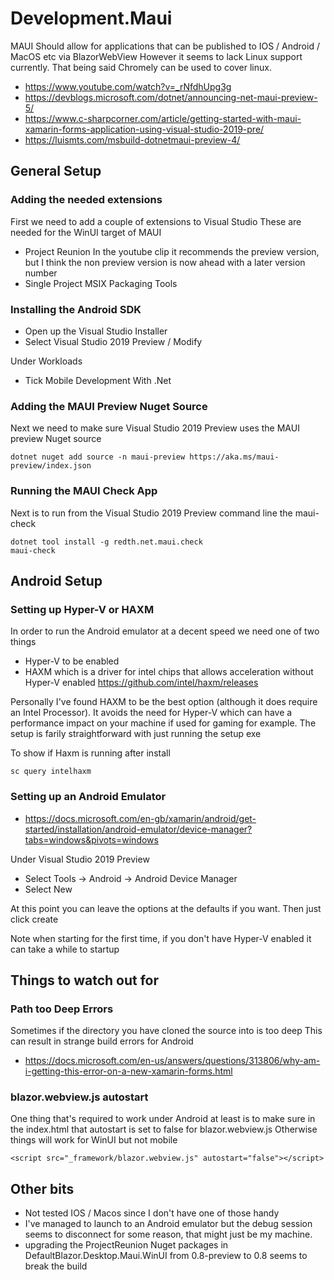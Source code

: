 # Development.Maui

MAUI Should allow for applications that can be published to IOS / Android / MacOS etc via BlazorWebView
However it seems to lack Linux support currently.
That being said Chromely can be used to cover linux.

  * https://www.youtube.com/watch?v=_rNfdhUpg3g
  * https://devblogs.microsoft.com/dotnet/announcing-net-maui-preview-5/
  * https://www.c-sharpcorner.com/article/getting-started-with-maui-xamarin-forms-application-using-visual-studio-2019-pre/
  * https://luismts.com/msbuild-dotnetmaui-preview-4/


## General Setup

### Adding the needed extensions

First we need to add a couple of extensions to Visual Studio
These are needed for the WinUI target of MAUI

  * Project Reunion
    In the youtube clip it recommends the preview version, but I think the non preview version is now ahead with a later version number
  * Single Project MSIX Packaging Tools

### Installing the Android SDK

  * Open up the Visual Studio Installer
  * Select Visual Studio 2019 Preview / Modify

Under Workloads

  * Tick Mobile Development With .Net

### Adding the MAUI Preview Nuget Source

Next we need to make sure Visual Studio 2019 Preview uses the MAUI preview Nuget source
```
dotnet nuget add source -n maui-preview https://aka.ms/maui-preview/index.json
```

### Running the MAUI Check App

Next is to run from the Visual Studio 2019 Preview command line the maui-check
```
dotnet tool install -g redth.net.maui.check
maui-check
```

## Android Setup

### Setting up Hyper-V or HAXM

In order to run the Android emulator at a decent speed we need one of two things

  * Hyper-V to be enabled
  * HAXM which is a driver for intel chips that allows acceleration without Hyper-V enabled
    https://github.com/intel/haxm/releases

Personally I've found HAXM to be the best option (although it does require an Intel Processor).
It avoids the need for Hyper-V which can have a performance impact on your machine if used for gaming for example.
The setup is farily straightforward with just running the setup exe

To show if Haxm is running after install
```
sc query intelhaxm
```

### Setting up an Android Emulator

  * https://docs.microsoft.com/en-gb/xamarin/android/get-started/installation/android-emulator/device-manager?tabs=windows&pivots=windows

Under Visual Studio 2019 Preview

  * Select Tools -> Android -> Android Device Manager
  * Select New

At this point you can leave the options at the defaults if you want.
Then just click create

Note when starting for the first time, if you don't have Hyper-V enabled it can take a while to startup


## Things to watch out for

### Path too Deep Errors

Sometimes if the directory you have cloned the source into is too deep
This can result in strange build errors for Android

  * https://docs.microsoft.com/en-us/answers/questions/313806/why-am-i-getting-this-error-on-a-new-xamarin-forms.html

### blazor.webview.js autostart

One thing that's required to work under Android at least is to make sure in the index.html
that autostart is set to false for blazor.webview.js
Otherwise things will work for WinUI but not mobile

```
<script src="_framework/blazor.webview.js" autostart="false"></script>
```

## Other bits

  * Not tested IOS / Macos since I don't have one of those handy
  * I've managed to launch to an Android emulator but the debug session seems to disconnect for some reason, that might just be my machine.
  * upgrading the ProjectReunion Nuget packages in DefaultBlazor.Desktop.Maui.WinUI from 0.8-preview to 0.8 seems to break the build
